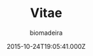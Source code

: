 ---
layout: JamstackTheme
title: Vitae
github: https://github.com/biomadeira/vitae
demo: https://jekyller.github.io/vitae/
author: biomadeira
ssg: Jekyll
date: 2015-10-24T19:05:41.000Z
description: 👨‍💼 Personal resume powered by Jekyll
stale: false
disabled: true
disabled_reason: demo url not found
---